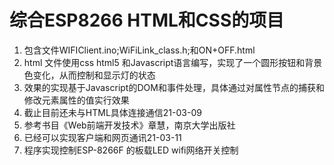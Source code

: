 # 综合ESP8266 HTML和CSS的项目 
1. 包含文件WIFIClient.ino;WiFiLink_class.h;和ON+OFF.html
2. html 文件使用css html5 和Javascript语言编写，实现了一个圆形按钮和背景色变化，从而控制和显示灯的状态
3. 效果的实现基于Javascript的DOM和事件处理，具体通过对属性节点的捕获和修改元素属性的值实行效果
4. 截止目前还未与HTML具体连接通信21-03-09
5. 参考书目《Web前端开发技术》章慧，南京大学出版社
6. 已经可以实现客户端和网页通讯21-03-11 
7. 程序实现控制ESP-8266F 的板载LED wifi网络开关控制
